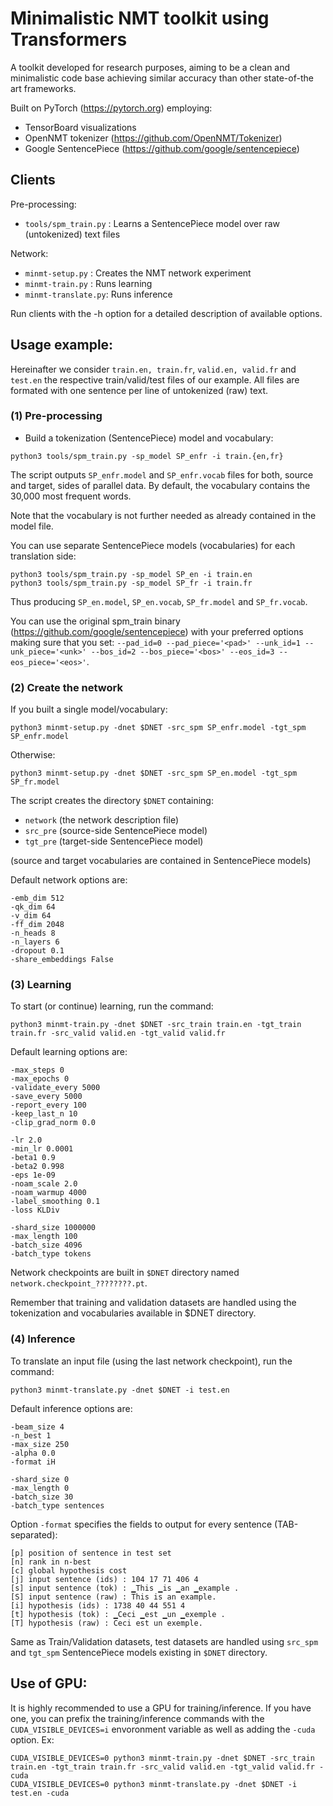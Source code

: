 # Minimalistic NMT toolkit using Transformers

A toolkit developed for research purposes, aiming to be a clean and minimalistic code base achieving similar accuracy than other state-of-the art frameworks.

Built on PyTorch (https://pytorch.org) employing:
* TensorBoard visualizations
* OpenNMT tokenizer (https://github.com/OpenNMT/Tokenizer)
* Google SentencePiece (https://github.com/google/sentencepiece)

## Clients

Pre-processing:
* `tools/spm_train.py` : Learns a SentencePiece model over raw (untokenized) text files

Network:
* `minmt-setup.py` : Creates the NMT network experiment
* `minmt-train.py` : Runs learning 
* `minmt-translate.py`: Runs inference

Run clients with the -h option for a detailed description of available options.

## Usage example:

Hereinafter we consider `train.en, train.fr`, `valid.en, valid.fr` and `test.en` the respective train/valid/test files of our example.
All files are formated with one sentence per line of untokenized (raw) text.

### (1) Pre-processing

* Build a tokenization (SentencePiece) model and vocabulary:
```
python3 tools/spm_train.py -sp_model SP_enfr -i train.{en,fr}
```
The script outputs `SP_enfr.model` and `SP_enfr.vocab` files for both, source and target, sides of parallel data. 
By default, the vocabulary contains the 30,000 most frequent words. 

Note that the vocabulary is not further needed as already contained in the model file.

You can use separate SentencePiece models (vocabularies) for each translation side:
```
python3 tools/spm_train.py -sp_model SP_en -i train.en
python3 tools/spm_train.py -sp_model SP_fr -i train.fr
```

Thus producing `SP_en.model`, `SP_en.vocab`, `SP_fr.model` and `SP_fr.vocab`.

You can use the original spm_train binary (https://github.com/google/sentencepiece) with your preferred options making sure that you set: `--pad_id=0 --pad_piece='<pad>' --unk_id=1 --unk_piece='<unk>' --bos_id=2 --bos_piece='<bos>' --eos_id=3 --eos_piece='<eos>'`.

### (2) Create the network


If you built a single model/vocabulary:
```
python3 minmt-setup.py -dnet $DNET -src_spm SP_enfr.model -tgt_spm SP_enfr.model
```

Otherwise:
```
python3 minmt-setup.py -dnet $DNET -src_spm SP_en.model -tgt_spm SP_fr.model
```

The script creates the directory `$DNET` containing:
* `network` (the network description file)
* `src_pre` (source-side SentencePiece model)
* `tgt_pre` (target-side SentencePiece model)

(source and target vocabularies are contained in SentencePiece models)

Default network options are:
```
-emb_dim 512
-qk_dim 64
-v_dim 64
-ff_dim 2048
-n_heads 8
-n_layers 6
-dropout 0.1
-share_embeddings False
```

### (3) Learning

To start (or continue) learning, run the command:
```
python3 minmt-train.py -dnet $DNET -src_train train.en -tgt_train train.fr -src_valid valid.en -tgt_valid valid.fr
```

Default learning options are:
```
-max_steps 0
-max_epochs 0
-validate_every 5000
-save_every 5000
-report_every 100
-keep_last_n 10
-clip_grad_norm 0.0
```
```
-lr 2.0
-min_lr 0.0001
-beta1 0.9
-beta2 0.998
-eps 1e-09
-noam_scale 2.0
-noam_warmup 4000
-label_smoothing 0.1
-loss KLDiv
```
```
-shard_size 1000000
-max_length 100
-batch_size 4096
-batch_type tokens
```

Network checkpoints are built in `$DNET` directory named `network.checkpoint_????????.pt`.

Remember that training and validation datasets are handled using the tokenization and vocabularies available in $DNET directory.

### (4) Inference

To translate an input file (using the last network checkpoint), run the command:
```
python3 minmt-translate.py -dnet $DNET -i test.en
```

Default inference options are:
```
-beam_size 4
-n_best 1
-max_size 250
-alpha 0.0
-format iH
```
```
-shard_size 0
-max_length 0
-batch_size 30
-batch_type sentences
```

Option `-format` specifies the fields to output for every sentence (TAB-separated):
```
[p] position of sentence in test set
[n] rank in n-best
[c] global hypothesis cost
[j] input sentence (ids) : 104 17 71 406 4
[s] input sentence (tok) : ▁This ▁is ▁an ▁example .
[S] input sentence (raw) : This is an example.
[i] hypothesis (ids) : 1738 40 44 551 4
[t] hypothesis (tok) : ▁Ceci ▁est ▁un ▁exemple .
[T] hypothesis (raw) : Ceci est un exemple.
```

Same as Train/Validation datasets, test datasets are handled using `src_spm` and `tgt_spm` SentencePiece models existing in `$DNET` directory.


## Use of GPU:

It is highly recommended to use a GPU for training/inference. If you have one, you can prefix the training/inference commands with the `CUDA_VISIBLE_DEVICES=i` envoronment variable as well as adding the `-cuda` option. Ex:

```
CUDA_VISIBLE_DEVICES=0 python3 minmt-train.py -dnet $DNET -src_train train.en -tgt_train train.fr -src_valid valid.en -tgt_valid valid.fr -cuda
CUDA_VISIBLE_DEVICES=0 python3 minmt-translate.py -dnet $DNET -i test.en -cuda
```


